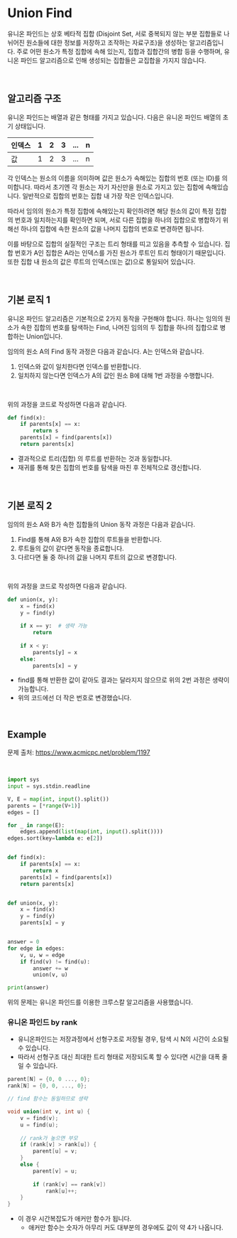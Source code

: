 # Union Find

유니온 파인드는 상호 베타적 집합 (Disjoint Set, 서로 중복되지 않는 부분 집합들로 나뉘어진 원소들에 대한 정보를 저장하고 조작하는 자료구조)을 생성하는 알고리즘입니다. 주로 어떤 원소가 특정 집합에 속해 있는지, 집합과 집합간의 병합 등을 수행하며, 유니온 파인드 알고리즘으로 인해 생성되는 집합들은 교집합을 가지지 않습니다.

<br>

## 알고리즘 구조 

유니온 파인드는 배열과 같은 형태를 가지고 있습니다. 다음은 유니온 파인드 배열의 초기 상태입니다.

| 인덱스 | 1    | 2    | 3    | ...  | n    |
| ------ | ---- | ---- | ---- | ---- | ---- |
| 값     | 1    | 2    | 3    | ...  | n    |

각 인덱스는 원소의 이름을 의미하며 값은 원소가 속해있는 집합의 번호 (또는 ID)를 의미합니다. 따라서 초기엔 각 원소는 자기 자신만을 원소로 가지고 있는 집합에 속해있습니다. 일반적으로 집합의 번호는 집합 내 가장 작은 인덱스입니다.

따라서 임의의 원소가 특정 집합에 속해있는지 확인하려면 해당 원소의 값이 특정 집합의 번호과 일치하는지를 확인하면 되며, 서로 다른 집합을 하나의 집합으로 병합하기 위해선 하나의 집합에 속한 원소의 값을 나머지 집합의 번호로 변경하면 됩니다.

이를 바탕으로 집합의 실질적인 구조는 트리 형태를 띠고 있음을 추측할 수 있습니다. 집합 번호가 A인 집합은 A라는 인덱스를 가진 원소가 루트인 트리 형태이기 때문입니다. 또한 집합 내 원소의 값은 루트의 인덱스(또는 값)으로 통일되어 있습니다.

<br>

## 기본 로직 1

유니온 파인드 알고리즘은 기본적으로 2가지 동작을 구현해야 합니다. 하나는 임의의 원소가 속한 집합의 번호를 탐색하는 Find, 나머진 임의의 두 집합을 하나의 집합으로 병합하는 Union입니다.

임의의 원소 A의 Find 동작 과정은 다음과 같습니다. A는 인덱스와 같습니다.

1. 인덱스와 값이 일치한다면 인덱스를 반환합니다.
2. 일치하지 않는다면 인덱스가 A의 값인 원소 B에 대해 1번 과정을 수행합니다.

<br>

위의 과정을 코드로 작성하면 다음과 같습니다.

``` python
def find(x):
   	if parents[x] == x:
        return s
    parents[x] = find(parents[x])
    return parents[x]
```

* 결과적으로 트리(집합) 의 루트를 반환하는 것과 동일합니다.
* 재귀를 통해 찾은 집합의 번호를 탐색을 마친 후 전체적으로 갱신합니다.

<br>

## 기본 로직 2

임의의 원소 A와 B가 속한 집합들의 Union 동작 과정은 다음과 같습니다.

1. Find를 통해 A와 B가 속한 집합의 루트들을 반환합니다.
2. 루트들의 값이 같다면 동작을 종료합니다.
3. 다르다면 둘 중 하나의 값을 나머지 루트의 값으로 변경합니다.

<br>

위의 과정을 코드로 작성하면 다음과 같습니다.

```python
def union(x, y):
    x = find(x)
    y = find(y)
    
    if x == y:  # 생략 가능
        return
    
    if x < y:
        parents[y] = x
 	else:
        parents[x] = y
```

* find를 통해 반환한 값이 같아도 결과는 달라지지 않으므로 위의 2번 과정은 생략이 가능합니다.
* 위의 코드에선 더 작은 번호로 변경했습니다.

<br>

## Example

문제 출처: https://www.acmicpc.net/problem/1197

<br>

``` python
import sys
input = sys.stdin.readline

V, E = map(int, input().split())
parents = [*range(V+1)]
edges = []

for _ in range(E):
    edges.append(list(map(int, input().split())))
edges.sort(key=lambda e: e[2])


def find(x):
    if parents[x] == x:
        return x
    parents[x] = find(parents[x])
    return parents[x]


def union(x, y):
    x = find(x)
    y = find(y)
    parents[x] = y


answer = 0
for edge in edges:
    v, u, w = edge
    if find(v) != find(u):
        answer += w
        union(v, u)

print(answer)
```

위의 문제는 유니온 파인드를 이용한 크루스칼 알고리즘을 사용했습니다.





### 유니온 파인드 by rank

* 유니온파인드는 저장과정에서 선형구조로 저장될 경우, 탐색 시 N의 시간이 소요될 수 있습니다.
* 따라서 선형구조 대신 최대한 트리 형태로 저장되도록 할 수 있다면 시간을 대폭 줄일 수 있습니다.

```c++
parent[N] = {0, 0 ..., 0};
rank[N] = {0, 0, ..., 0};

// find 함수는 동일하므로 생략

void union(int v, int u) {
    v = find(v);
    u = find(u);
    
    // rank가 높으면 부모
    if (rank[v] > rank[u]) {
        parent[u] = v;
    }
    else {
        parent[v] = u;
        
        if (rank[v] == rank[v])
            rank[u]++;
	}
}
```

* 이 경우 시간복잡도가 애커만 함수가 됩니다.
  * 애커만 함수는 숫자가 아무리 커도 대부분의 경우에도 값이 약 4가 나옵니다.